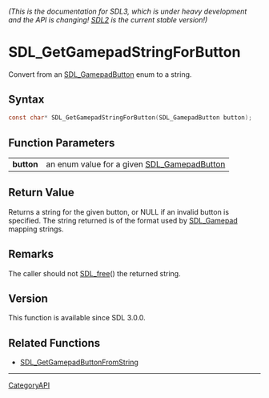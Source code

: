 ###### (This is the documentation for SDL3, which is under heavy development and the API is changing! [SDL2](https://wiki.libsdl.org/SDL2/) is the current stable version!)
# SDL_GetGamepadStringForButton

Convert from an [SDL_GamepadButton](SDL_GamepadButton) enum to a string.

## Syntax

```c
const char* SDL_GetGamepadStringForButton(SDL_GamepadButton button);

```

## Function Parameters

|                |                                                                  |
| -------------- | ---------------------------------------------------------------- |
| **button**     | an enum value for a given [SDL_GamepadButton](SDL_GamepadButton) |

## Return Value

Returns a string for the given button, or NULL if an invalid button is
specified. The string returned is of the format used by
[SDL_Gamepad](SDL_Gamepad) mapping strings.

## Remarks

The caller should not [SDL_free](SDL_free)() the returned string.

## Version

This function is available since SDL 3.0.0.

## Related Functions

* [SDL_GetGamepadButtonFromString](SDL_GetGamepadButtonFromString)

----
[CategoryAPI](CategoryAPI)

